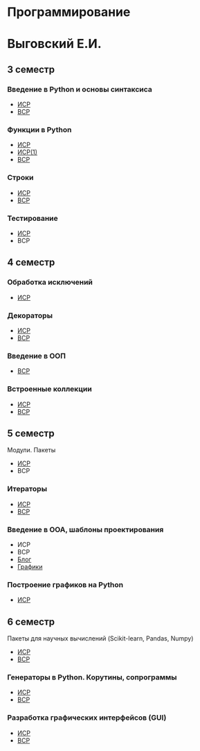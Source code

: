 # Программирование
# Выговский Е.И.

## 3 семестр
### Введение в Python и основы синтаксиса
* <a href="https://replit.com/@eivygovsky/isr#main.py">ИСР</a>
* <a href="https://github.com/eugenexii/prog/blob/master/sem3/1/vsr.pdf">ВСР</a> 
### Функции в Python
* <a href="https://replit.com/@eivygovsky/isr-1#main.py">ИСР</a>
* <a href="https://replit.com/@eivygovsky/isr-2#main.py">ИСР(1)</a>
* <a href="https://replit.com/@eivygovsky/vsr#main.py">ВСР</a>
### Строки
* <a href="https://replit.com/@eivygovsky/isr-3#main.py">ИСР</a>
* <a href="https://replit.com/@eivygovsky/vsr-1#main.py">ВСР</a>
### Тестирование
* <a href="https://replit.com/@eivygovsky/isr-4#main.py">ИСР</a>
* ВСР
## 4 семестр
### Обработка исключений
* <a href="https://replit.com/@eivygovsky/isr-4#main.py">ИСР</a>
### Декораторы
* <a href="https://replit.com/@eivygovsky/isr-5#main.py">ИСР</a>
* <a href="https://replit.com/@eivygovsky/vsr-2#main.py">ВСР</a>
### Введение в ООП
* <a href="https://replit.com/@eivygovsky/vsr-3#main.py">ВСР</a>
### Встроенные коллекции
* <a href="https://replit.com/@eivygovsky/isr-6#main.py">ИСР</a>
* <a href="https://replit.com/@eivygovsky/vsr-4#main.py">ВСР</a>
## 5 семестр
Модули. Пакеты
* <a href="https://replit.com/@eivygovsky/isr-7#main.py">ИСР</a>
* ВСР
### Итераторы
* <a href="https://replit.com/@eivygovsky/isr-8#main.py">ИСР</a>
* <a href="https://replit.com/@eivygovsky/vsr-5#main.py">ВСР</a>
### Введение в ООА, шаблоны проектирования
* ИСР
* ВСР
* <a href="https://replit.com/@eivygovsky/blog#main.py">Блог</a>
* <a href="https://replit.com/@eivygovsky/graph#main.py">Графики</a>
### Построение графиков на Python
* <a href="https://replit.com/@eivygovsky/isr-9#main.py">ИСР</a>
## 6 семестр
Пакеты для научных вычислений (Scikit-learn, Pandas, Numpy)
* <a href="https://replit.com/@eivygovsky/isr-10#main.py">ИСР</a>
* <a href="https://replit.com/@eivygovsky/vsr-6#main.py">ВСР</a>
### Генераторы в Python. Корутины, сопрограммы
* <a href="https://replit.com/@eivygovsky/isr-11#main.py">ИСР</a>
* <a href="https://replit.com/@eivygovsky/vsr-7#main.py">ВСР</a>
### Разработка графических интерфейсов (GUI)
* <a href="https://github.com/eugenexii/prog/tree/master/sem6/isr">ИСР</a> 
* <a href="https://github.com/eugenexii/prog/blob/master/sem6/VSR3.py">ВСР</a>
